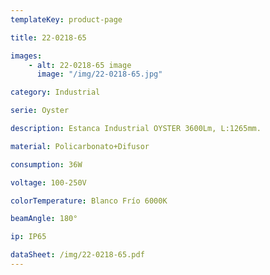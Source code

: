 ```yaml
---
templateKey: product-page

title: 22-0218-65

images:
    - alt: 22-0218-65 image
      image: "/img/22-0218-65.jpg"

category: Industrial

serie: Oyster

description: Estanca Industrial OYSTER 3600Lm, L:1265mm.

material: Policarbonato+Difusor

consumption: 36W

voltage: 100-250V

colorTemperature: Blanco Frío 6000K

beamAngle: 180°

ip: IP65

dataSheet: /img/22-0218-65.pdf
---
```



